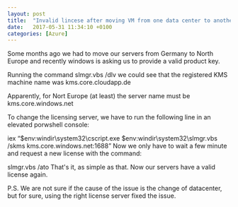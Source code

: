 ```yaml
---
layout: post
title:  "Invalid lincese after moving VM from one data center to another"
date:   2017-05-31 11:34:10 +0100
categories: [Azure]
---
```


Some months ago we had to move our servers from Germany to North Europe and recently windows is asking us to provide a valid product key.
<!--more-->
Running the command slmgr.vbs /dlv we could see that the registered KMS machine name was kms.core.cloudapp.de

Apparently, for Nort Europe (at least) the server name must be kms.core.windows.net

To change the licensing server, we have to run the following line in an elevated porwshell console:

iex “$env:windir\system32\cscript.exe $env:windir\system32\slmgr.vbs /skms kms.core.windows.net:1688”
Now we only have to wait a few minute and request a new license with the command:

slmgr.vbs /ato
That's it, as simple as that. Now our servers have a valid license again.

P.S. We are not sure if the cause of the issue is the change of datacenter, but for sure, using the right license server fixed the issue.